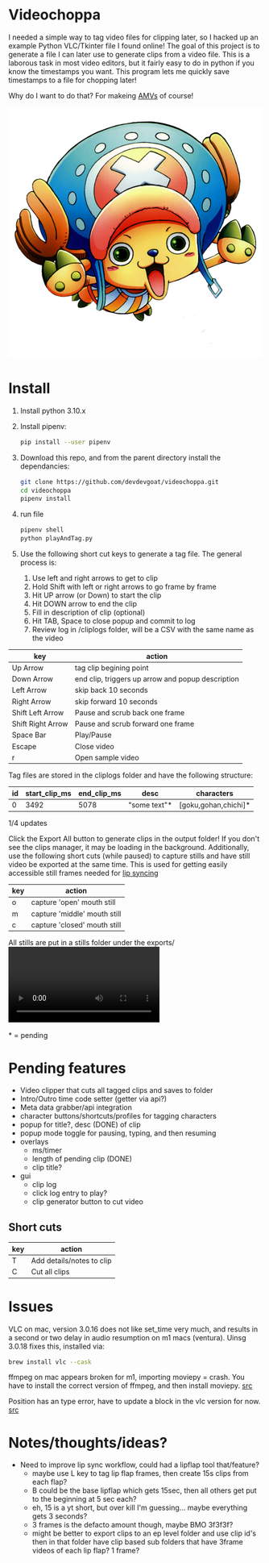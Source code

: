 # Videochoppa

I needed a simple way to tag video files for clipping later, so I hacked up an example Python VLC/Tkinter file I found online! The goal of this project is to generate a file I can later use to generate clips from a video file. This is a laborous task in most video editors, but it fairly easy to do in python if you know the timestamps you want. This program lets me quickly save timestamps to a file for chopping later! 

Why do I want to do that? For makeing [AMVs](https://www.youtube.com/c/devdevgoat) of course!

![](img/choppa.png)


# Install

1. Install python 3.10.x
1. Install pipenv:

    ```sh
    pip install --user pipenv
    ```

1. Download this repo, and from the parent directory install the dependancies:

    ``` sh
    git clone https://github.com/devdevgoat/videochoppa.git
    cd videochoppa
    pipenv install 
    ```

1. run file

    ```bash
    pipenv shell 
    python playAndTag.py
    ```

1. Use the following short cut keys to generate a tag file. The general process is:
   1. Use left and right arrows to get to clip
   2. Hold Shift with left or right arrows to go frame by frame
   3. Hit UP arrow (or Down) to start the clip
   4. Hit DOWN arrow to end the clip
   5. Fill in description of clip (optional)
   6. Hit TAB, Space to close popup and commit to log
   7. Review log in /cliplogs folder, will be a CSV with the same name as the video

key | action
------------- | ------
Up Arrow | tag clip begining point
Down Arrow | end clip, triggers up arrow and popup description
Left Arrow | skip back 10 seconds
Right Arrow | skip forward 10 seconds
Shift Left Arrow | Pause and scrub back one frame
Shift Right Arrow | Pause and scrub forward one frame
Space Bar | Play/Pause
Escape | Close video
r | Open sample video

Tag files are stored in the cliplogs folder and have the following structure:

id|start_clip_ms|end_clip_ms|desc|characters
-|-|-|-|-
0|3492|5078|"some text"*|[goku,gohan,chichi]*


1/4 updates

Click the Export All button to generate clips in the output folder! If you don't see the clips manager, it may be loading in the background.
Additionally, use the following short cuts (while paused) to capture stills and have still video be exported at the same time. This is used for getting easily accessible still frames needed for [lip syncing](https://www.youtube.com/watch?v=4U1gKUMdQvA&t=972s)

key | action
------------- | ------
o | capture 'open' mouth still
m | capture 'middle' mouth still
c | capture 'closed' mouth still

All stills are put in a stills folder under the exports/<video name>/stills folder. stills.mp4 will have all stills in 1sec increments


\* = pending 
  
# Pending features

- Video clipper that cuts all tagged clips and saves to folder
- Intro/Outro time code setter (getter via api?)
- Meta data grabber/api integration
- character buttons/shortcuts/profiles for tagging characters
- popup for title?, desc (DONE) of clip
- popup mode toggle for pausing, typing, and then resuming
- overlays
  - ms/timer
  - length of pending clip (DONE)
  - clip title?
- gui
  - clip log
  - click log entry to play?
  - clip generator button to cut video

## Short cuts
key | action
------------- | ------
T | Add details/notes to clip
C | Cut all clips

# Issues

VLC on mac, version 3.0.16 does not like set_time very much, and results in a second or two delay in audio resumption on m1 macs (ventura). Uinsg 3.0.18 fixes this, installed via: 

```bash
brew install vlc --cask
```

ffmpeg on mac appears broken for m1, importing moviepy = crash. You have to install the correct version of ffmpeg, and then install moviepy. [src](https://github.com/Zulko/moviepy/issues/1619#issuecomment-1369341762)

Position has an type error, have to update a block in the vlc version for now. [src](https://github.com/oaubert/python-vlc/issues/243)

# Notes/thoughts/ideas?

- Need to improve lip sync workflow, could had a lipflap tool that/feature?
  - maybe use L key to tag lip flap frames, then create 15s clips from each flap? 
  - B could be the base lipflap which gets 15sec, then all others get put to the beginning at 5 sec each?
  - eh, 15 is a yt short, but over kill I'm guessing... maybe everything gets 3 seconds? 
  - 3 frames is the defacto amount though, maybe BMO 3f3f3f? 
  - might be better to export clips to an ep level folder and use clip id's then in that folder have clip based sub folders that have 3frame videos of each lip flap? 1 frame? 